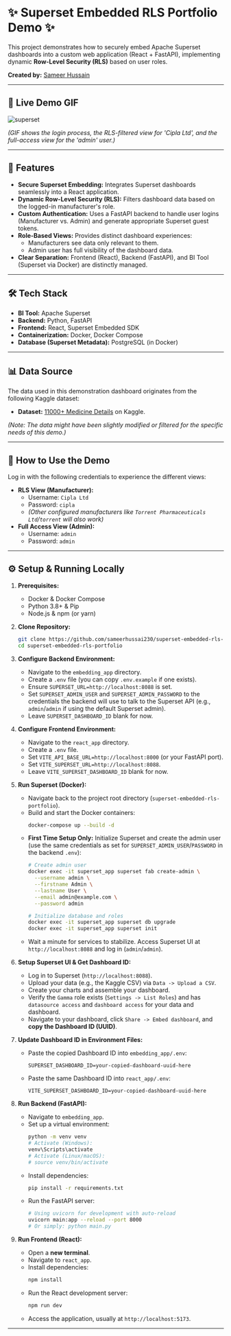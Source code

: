 # ✨ Superset Embedded RLS Portfolio Demo ✨

This project demonstrates how to securely embed Apache Superset dashboards into a custom web application (React + FastAPI), implementing dynamic **Row-Level Security (RLS)** based on user roles.

**Created by:** [Sameer Hussain](https://www.linkedin.com/in/hussainsameer/)

---

## 🚀 Live Demo GIF

![superset](https://github.com/user-attachments/assets/0abd3412-bd8c-40d3-8fd4-984bb7212e17)


*(GIF shows the login process, the RLS-filtered view for 'Cipla Ltd', and the full-access view for the 'admin' user.)*

---

## 🌟 Features

*   **Secure Superset Embedding:** Integrates Superset dashboards seamlessly into a React application.
*   **Dynamic Row-Level Security (RLS):** Filters dashboard data based on the logged-in manufacturer's role.
*   **Custom Authentication:** Uses a FastAPI backend to handle user logins (Manufacturer vs. Admin) and generate appropriate Superset guest tokens.
*   **Role-Based Views:** Provides distinct dashboard experiences:
    *   Manufacturers see data only relevant to them.
    *   Admin user has full visibility of the dashboard data.
*   **Clear Separation:** Frontend (React), Backend (FastAPI), and BI Tool (Superset via Docker) are distinctly managed.

---

## 🛠️ Tech Stack

*   **BI Tool:** Apache Superset
*   **Backend:** Python, FastAPI
*   **Frontend:** React, Superset Embedded SDK
*   **Containerization:** Docker, Docker Compose
*   **Database (Superset Metadata):** PostgreSQL (in Docker)

---

## 📊 Data Source

The data used in this demonstration dashboard originates from the following Kaggle dataset:

*   **Dataset:** [11000+ Medicine Details](https://www.kaggle.com/datasets/singhnavjot2062001/11000-medicine-details) on Kaggle.

*(Note: The data might have been slightly modified or filtered for the specific needs of this demo.)*

---

## 🔑 How to Use the Demo

Log in with the following credentials to experience the different views:

*   **RLS View (Manufacturer):**
    *   Username: `Cipla Ltd`
    *   Password: `cipla`
    *   *(Other configured manufacturers like `Torrent Pharmaceuticals Ltd`/`torrent` will also work)*
*   **Full Access View (Admin):**
    *   Username: `admin`
    *   Password: `admin`

---

## ⚙️ Setup & Running Locally

1.  **Prerequisites:**
    *   Docker & Docker Compose
    *   Python 3.8+ & Pip
    *   Node.js & npm (or yarn)

2.  **Clone Repository:**
    ```bash
    git clone https://github.com/sameerhussai230/superset-embedded-rls-portfolio.git
    cd superset-embedded-rls-portfolio
    ```

3.  **Configure Backend Environment:**
    *   Navigate to the `embedding_app` directory.
    *   Create a `.env` file (you can copy `.env.example` if one exists).
    *   Ensure `SUPERSET_URL=http://localhost:8088` is set.
    *   Set `SUPERSET_ADMIN_USER` and `SUPERSET_ADMIN_PASSWORD` to the credentials the backend will use to talk to the Superset API (e.g., `admin`/`admin` if using the default Superset admin).
    *   Leave `SUPERSET_DASHBOARD_ID` blank for now.

4.  **Configure Frontend Environment:**
    *   Navigate to the `react_app` directory.
    *   Create a `.env` file.
    *   Set `VITE_API_BASE_URL=http://localhost:8000` (or your FastAPI port).
    *   Set `VITE_SUPERSET_URL=http://localhost:8088`.
    *   Leave `VITE_SUPERSET_DASHBOARD_ID` blank for now.

5.  **Run Superset (Docker):**
    *   Navigate back to the project root directory (`superset-embedded-rls-portfolio`).
    *   Build and start the Docker containers:
        ```bash
        docker-compose up --build -d
        ```
    *   **First Time Setup Only:** Initialize Superset and create the admin user (use the same credentials as set for `SUPERSET_ADMIN_USER`/`PASSWORD` in the backend `.env`):
        ```bash
        # Create admin user
        docker exec -it superset_app superset fab create-admin \
          --username admin \
          --firstname Admin \
          --lastname User \
          --email admin@example.com \
          --password admin

        # Initialize database and roles
        docker exec -it superset_app superset db upgrade
        docker exec -it superset_app superset init
        ```
    *   Wait a minute for services to stabilize. Access Superset UI at `http://localhost:8088` and log in (`admin`/`admin`).

6.  **Setup Superset UI & Get Dashboard ID:**
    *   Log in to Superset (`http://localhost:8088`).
    *   Upload your data (e.g., the Kaggle CSV) via `Data -> Upload a CSV`.
    *   Create your charts and assemble your dashboard.
    *   Verify the `Gamma` role exists (`Settings -> List Roles`) and has `datasource access` and `dashboard access` for your data and dashboard.
    *   Navigate to your dashboard, click `Share -> Embed dashboard`, and **copy the Dashboard ID (UUID)**.

7.  **Update Dashboard ID in Environment Files:**
    *   Paste the copied Dashboard ID into `embedding_app/.env`:
        ```dotenv
        SUPERSET_DASHBOARD_ID=your-copied-dashboard-uuid-here
        ```
    *   Paste the same Dashboard ID into `react_app/.env`:
        ```dotenv
        VITE_SUPERSET_DASHBOARD_ID=your-copied-dashboard-uuid-here
        ```

8.  **Run Backend (FastAPI):**
    *   Navigate to `embedding_app`.
    *   Set up a virtual environment:
        ```bash
        python -m venv venv
        # Activate (Windows):
        venv\Scripts\activate
        # Activate (Linux/macOS):
        # source venv/bin/activate
        ```
    *   Install dependencies:
        ```bash
        pip install -r requirements.txt
        ```
    *   Run the FastAPI server:
        ```bash
        # Using uvicorn for development with auto-reload
        uvicorn main:app --reload --port 8000
        # Or simply: python main.py
        ```

9.  **Run Frontend (React):**
    *   Open a **new terminal**.
    *   Navigate to `react_app`.
    *   Install dependencies:
        ```bash
        npm install
        ```
    *   Run the React development server:
        ```bash
        npm run dev
        ```
    *   Access the application, usually at `http://localhost:5173`.

---
